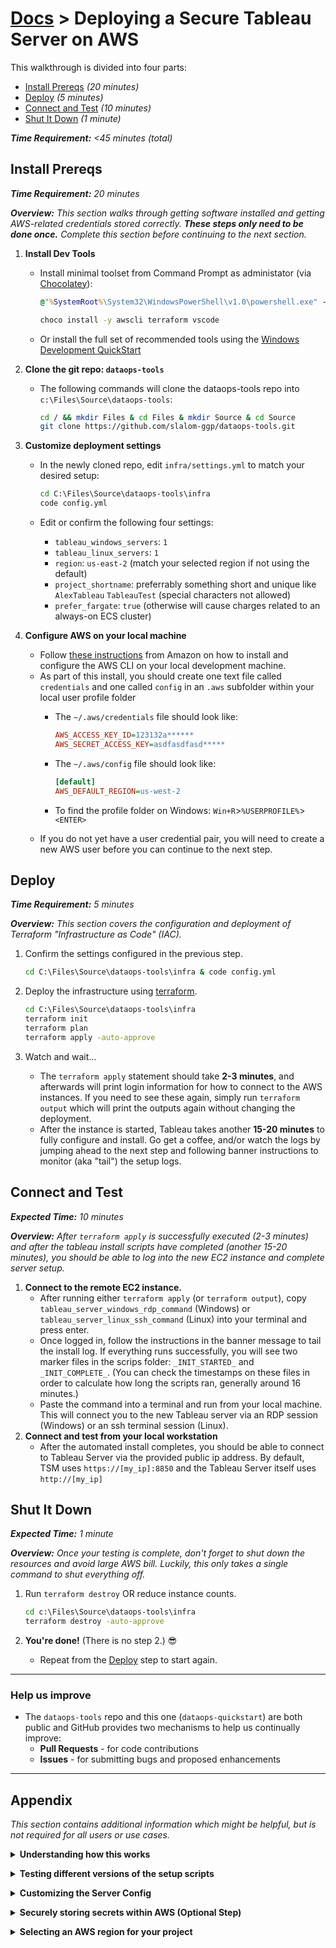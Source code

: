 # [Docs](./README.md) > Deploying a Secure Tableau Server on AWS

<!-- markdownlint-disable MD033 - no-inline-html -->

This walkthrough is divided into four parts:

- [Install Prereqs](#install-prereqs) _(20 minutes)_
- [Deploy](#deploy) _(5 minutes)_
- [Connect and Test](#connect-and-test) _(10 minutes)_
- [Shut It Down](#shut-it-down) _(1 minute)_

_**Time Requirement:** <45 minutes (total)_

## Install Prereqs

_**Time Requirement:** 20 minutes_

_**Overview:** This section walks through getting software installed and getting AWS-related credentials stored correctly. **These steps only need to be done once.** Complete this section before continuing to the next section._

1. **Install Dev Tools**
    - Install minimal toolset from Command Prompt as administator (via [Chocolatey](https://chocolatey.org)):

      ```bat
      @"%SystemRoot%\System32\WindowsPowerShell\v1.0\powershell.exe" -NoProfile -InputFormat None -ExecutionPolicy Bypass -Command " [System.Net.ServicePointManager]::SecurityProtocol = 3072; iex ((New-Object System.Net.WebClient).DownloadString('https://chocolatey.org/install.ps1'))" && SET "PATH=%PATH%;%ALLUSERSPROFILE%\chocolatey\bin"
      ```

      ```bat
      choco install -y awscli terraform vscode
      ```

    - Or install the full set of recommended tools using the [Windows Development QuickStart](setup/windows.md)

1. **Clone the git repo: `dataops-tools`**
    - The following commands will clone the dataops-tools repo into `c:\Files\Source\dataops-tools`:

      ```bash
      cd / && mkdir Files & cd Files & mkdir Source & cd Source
      git clone https://github.com/slalom-ggp/dataops-tools.git
      ```

1. **Customize deployment settings**
    - In the newly cloned repo, edit `infra/settings.yml` to match your desired setup:

      ```bat
      cd C:\Files\Source\dataops-tools\infra
      code config.yml
      ```

    - Edit or confirm the following four settings:
        - `tableau_windows_servers`: `1`
        - `tableau_linux_servers`: `1`
        - `region`: `us-east-2` (match your selected region if not using the default)
        - `project_shortname`: preferrably something short and unique like `AlexTableau` `TableauTest` (special characters not allowed)
        - `prefer_fargate`: `true` (otherwise will cause charges related to an always-on ECS cluster)

1. **Configure AWS on your local machine**

    - Follow [these instructions](https://docs.aws.amazon.com/cli/latest/userguide/install-windows.html) from Amazon on how to install and configure the AWS CLI on your local development machine.
    - As part of this install, you should create one text file called `credentials` and one called `config` in an `.aws` subfolder within your local user profile folder
        - The `~/.aws/credentials` file should look like:

          ```ini
          AWS_ACCESS_KEY_ID=123132a******
          AWS_SECRET_ACCESS_KEY=asdfasdfasd*****
          ```

        - The `~/.aws/config` file should look like:

          ```ini
          [default]
          AWS_DEFAULT_REGION=us-west-2
          ```

        - To find the profile folder on Windows: `Win+R`>`%USERPROFILE%`>`<ENTER>`
    - If you do not yet have a user credential pair, you will need to create a new AWS user before you can continue to the next step.

## Deploy

_**Time Requirement:** 5 minutes_

_**Overview:** This section covers the configuration and deployment of Terraform "Infrastructure as Code" (IAC)._

1. Confirm the settings configured in the previous step.

    ```bat
    cd C:\Files\Source\dataops-tools\infra & code config.yml
    ```

2. Deploy the infrastructure using [terraform](https://terraform.io).

    ```bat
    cd C:\Files\Source\dataops-tools\infra
    terraform init
    terraform plan
    terraform apply -auto-approve
    ```

3. Watch and wait...

    - The `terraform apply` statement should take **2-3 minutes**, and afterwards will print login information for how to connect to the AWS instances. If you need to see these again, simply run `terraform output` which will print the outputs again without changing the deployment.
    - After the instance is started, Tableau takes another **15-20 minutes** to fully configure and install. Go get a coffee, and/or watch the logs by jumping ahead to the next step and following banner instructions to monitor (aka "tail") the setup logs.

## Connect and Test

_**Expected Time:** 10 minutes_

_**Overview:** After `terraform apply` is successfully executed (2-3 minutes) and after the tableau install scripts have completed (another 15-20 minutes), you should be able to log into the new EC2 instance and complete server setup._

1. **Connect to the remote EC2 instance.**
    - After running either `terraform apply` (or `terraform output`), copy `tableau_server_windows_rdp_command` (Windows) or `tableau_server_linux_ssh_command` (Linux) into your terminal and press enter.
    - Once logged in, follow the instructions in the banner message to tail the install log. If everything runs successfully, you will see two marker files in the scrips folder: `_INIT_STARTED_` and `_INIT_COMPLETE_`. (You can check the timestamps on these files in order to calculate how long the scripts ran, generally around 16 minutes.)
    - Paste the command into a terminal and run from your local machine. This will connect you to the new Tableau server via an RDP session (Windows) or an ssh terminal session (Linux).
2. **Connect and test from your local workstation**
    - After the automated install completes, you should be able to connect to Tableau Server via the provided public ip address. By default, TSM uses `https://[my_ip]:8850` and the Tableau Server itself uses `http://[my_ip]`

## Shut It Down

_**Expected Time:** 1 minute_

_**Overview:** Once your testing is complete, don't forget to shut down the resources and avoid large AWS bill. Luckily, this only takes a single command to shut everything off._

1. Run `terraform destroy` OR reduce instance counts.

    ```bat
    cd c:\Files\Source\dataops-tools\infra
    terraform destroy -auto-approve
    ```

2. **You're done!** (There is no step 2.) 😎

    - Repeat from the [Deploy](#Deploy) step to start again.

--------------

### Help us improve

- The `dataops-tools` repo and this one (`dataops-quickstart`) are both public and GitHub provides two mechanisms to help us continually improve:
  - **Pull Requests** - for code contributions
  - **Issues** - for submitting bugs and proposed enhancements

--------------

## Appendix

_This section contains additional information which might be helpful, but is not required for all users or use cases._

<details><summary>
<b>Understanding how this works</b>
</summary>
<p><p>

- To get a better understanding of how this works to deploy a full environment in terraform, explore the code files in the `infra` folder of the `dataops-tools` repo, starting the files `infra/main.tf` and `infra/components/aws-tableau/main.tf`.
- For information specifically on the Tableau Server config, see `infra/components/aws-tableau/bootstrap.bat` (Windows) and `infra/components/aws-tableau/bootstrap.sh` (Linux).

</details>
<p>

<details><summary>
<b>Testing different versions of the setup scripts</b>
</summary>
<p><p>

Whenever you modify the setup scripts in `infra/components/aws-tableau` and then run `terraform apply`, terraform will detect the change to the script and will automatically rebuild the environment using the updated scripts. This means you can test different script options and configurations and rebuild everything in a single command.

**Proceed with Caution:** While fully rebuilding the environment from scratch is extremely powerful, it also means you will be starting over from scratch each time. You will lose all settings, tableau workbooks, and data files which you may have deployed to the server(s).

</details>
<p>

<details><summary>
<b>Customizing the Server Config</b>
</summary>
<p><p>

- Log in to the instance using ssh or rdp, as described above
- Follow the instructions in the welcome banner to locate the correct files for configuration.

</details>
<p>

<details><summary>
<b>Securely storing secrets within AWS (Optional Step)</b>
</summary>
<p><p>

_**NOTE:** No secrets are currently needed for the install process itself._

- Login to AWS and navigate to the "Secrets Manager" service.
- *Important:* ensure you are logging into the AWS region you selected in the step above. _(Secrets are regionalized by AWS, which means they are only available in the region in which they are created.)_
- Select the option to "Store a new secret"
- Select "Other type of secrets" and enter the following secrets:

  ```yaml
  AWS_ACCESS_KEY_ID:     123456***
  AWS_SECRET_ACCESS_KEY: adfc1!***
  ```

- Use the default encryption key unless you have another encryption key you prefer.
- Click "Next" and name the secret collection as `TableauServer/demo` or similar.
- The remaining settings should use their provided defaults. Click "Next" until you have completed the wizard.

</details>
<p>

<details><summary>
<b>Selecting an AWS region for your project</b>
</summary>
<p><p>

Due to better pricing and availability, `us-west-2 (Oregon)` is generally recommended for most use cases. The next best option is usually `us-east-2 (Ohio)` for clients and offices running on the East coast.

- _**Note:** While it's good practice to put the server on the same coast as the targeted end-users, the more important latency to optimize for is the distance between your BI server and your relational database or data warehouse. For instance, if you are pulling large amounts of data from Redshift, first find out which region that instance resides in and try to match that region if at all possible. This traffic will represent the largest factor in network performance._

</details>
